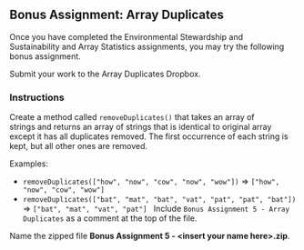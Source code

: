 ## Bonus Assignment: Array Duplicates

Once you have completed the Environmental Stewardship and Sustainability and Array Statistics assignments, you may try the following bonus assignment.

Submit your work to the Array Duplicates Dropbox.

### Instructions
Create a method called `removeDuplicates()` that takes an array of strings and returns an array of strings that is identical to original array except it has all duplicates removed. The first occurrence of each string is kept, but all other ones are removed.

Examples:
* `removeDuplicates(["how", "now", "cow", "now", "wow"])` => `["how", "now", "cow", "wow"]`
* `removeDuplicates(["bat", "mat", "bat", "vat", "pat", "pat", "bat"])` => `["bat", "mat", "vat", "pat"]`
 
Include `Bonus Assignment 5 - Array Duplicates` as a comment at the top of the file. 

Name the zipped file **Bonus Assignment 5 - \<insert your name here>.zip**.
